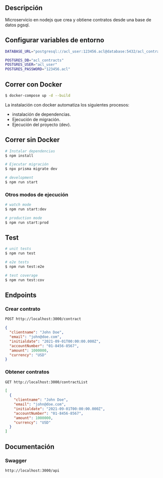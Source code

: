 ## Descripción

Microservicio en nodejs que crea y obtiene contratos desde una base de datos pgsql.

## Configurar variables de entorno
  
```bash
DATABASE_URL="postgresql://acl_user:123456.acl@database:5432/acl_contracts?schema=public"

POSTGRES_DB="acl_contracts"
POSTGRES_USER="acl_user"
POSTGRES_PASSWORD="123456.acl"
```

## Correr con Docker

```bash
$ docker-compose up -d --build
```
La instalación con docker automatiza los siguientes procesos:
  - instalación de dependencias.
  - Ejecución de migración.
  - Ejecución del proyecto (dev).

## Correr sin Docker

```bash
# Instalar dependencias
$ npm install

# Ejecutar migración
$ npx prisma migrate dev

# development
$ npm run start
```

### Otros modos de ejecución
```bash
# watch mode
$ npm run start:dev

# production mode
$ npm run start:prod
```

## Test

```bash
# unit tests
$ npm run test

# e2e tests
$ npm run test:e2e

# test coverage
$ npm run test:cov
```

## Endpoints

### Crear contrato
```bash
POST http://localhost:3000/contract
```
```json
{
  "clientname": "John Doe",
  "email": "john@doe.com",
  "initialdate": "2021-09-01T00:00:00.000Z",
  "accountNumber": "01-8456-8567",
  "amount": 1000000,
  "currency": "USD"
}
```

### Obtener contratos
```bash
GET http://localhost:3000/contractList
```
```json
[
  {
    "clientname": "John Doe",
    "email": "john@doe.com",
    "initialdate": "2021-09-01T00:00:00.000Z",
    "accountNumber": "01-8456-8567",
    "amount": 1000000,
    "currency": "USD"
  }
]
```

## Documentación

### Swagger
```bash
http://localhost:3000/api
```